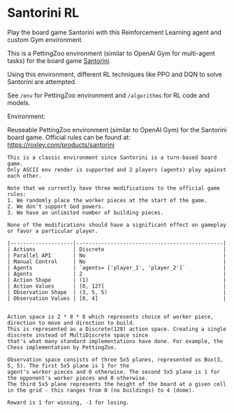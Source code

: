 # Santorini RL
Play the board game Santorini with this Reinforcement Learning agent and custom Gym environment

This is a PettingZoo environment (similar to OpenAI Gym for multi-agent tasks) for the board game [Santorini](https://boardgamegeek.com/boardgame/194655/santorini).

Using this environment, different RL techniques like PPO and DQN to solve Santorini are attempted.

See `/env` for PettingZoo environment and `/algorithms` for RL code and models.

Environment:

Reuseable PettingZoo environment (similar to OpenAI Gym) for the Santorini board game.
    Official rules can be found at: https://roxley.com/products/santorini

    This is a classic environment since Santorini is a turn-based board game.
    Only ASCII env render is supported and 2 players (agents) play against each other.

    Note that we currently have three modifications to the official game rules:
    1. We randomly place the worker pieces at the start of the game.
    2. We don't support God powers.
    3. We have an unlimited number of building pieces.

    None of the modifications should have a significant effect on gameplay or favor a particular player.

    |--------------------|-----------------------------------------------|
    | Actions            | Discrete                                      |
    | Parallel API       | No                                            |
    | Manual Control     | No                                            |
    | Agents             | `agents= ['player_1', 'player_2']`            |
    | Agents             | 2                                             |
    | Action Shape       | (1)                                           |
    | Action Values      | [0, 127]                                      |
    | Observation Shape  | (3, 5, 5)                                     |
    | Observation Values | [0, 4]                                        |


    Action space is 2 * 8 * 8 which represents choice of worker piece, direction to move and direction to build.
    This is represented as a Discrete(128) action space. Creating a single discrete instead of MultiDiscrete space since
    that's what many standard implementations have done. For example, the Chess implementation by PettingZoo.

    Observation space consists of three 5x5 planes, represented as Box(3, 5, 5). The first 5x5 plane is 1 for the
    agent's worker pieces and 0 otherwise. The second 5x5 plane is 1 for the opponent's worker pieces and 0 otherwise.
    The third 5x5 plane represents the height of the board at a given cell in the grid - this ranges from 0 (no buildings) to 4 (dome).
    
    Reward is 1 for winning, -1 for losing.
